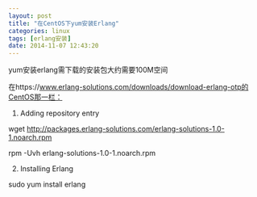 ```yaml
---
layout: post
title: "在CentOS下yum安装Erlang"
categories: linux
tags: [erlang安装]
date: 2014-11-07 12:43:20
---
```


yum安装erlang需下载的安装包大约需要100M空间

在https://www.erlang-solutions.com/downloads/download-erlang-otp的CentOS那一栏：

1. Adding repository entry

wget http://packages.erlang-solutions.com/erlang-solutions-1.0-1.noarch.rpm

rpm -Uvh erlang-solutions-1.0-1.noarch.rpm

2. Installing Erlang

sudo yum install erlang
